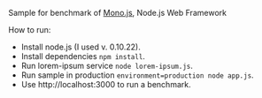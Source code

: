 Sample for benchmark of [Mono.js](http://monojs.org), Node.js Web Framework

How to run:

- Install node.js (I used v. 0.10.22).
- Install dependencies `npm install`.
- Run lorem-ipsum service `node lorem-ipsum.js`.
- Run sample in production `environment=production node app.js`.
- Use http://localhost:3000 to run a benchmark.